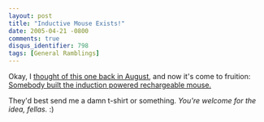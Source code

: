 ```yaml
---
layout: post
title: "Inductive Mouse Exists!"
date: 2005-04-21 -0800
comments: true
disqus_identifier: 798
tags: [General Ramblings]
---
```

Okay, I [thought of this one back in
August](/archive/2004/08/03/induction-powered-rechargeable-mouse.aspx),
and now it's come to fruition: [Somebody built the induction powered
rechargeable mouse.](http://www.thinkgeek.com/computing/input/758a/)
 
 They'd best send me a damn t-shirt or something. *You're welcome for
the idea, fellas.* :)
